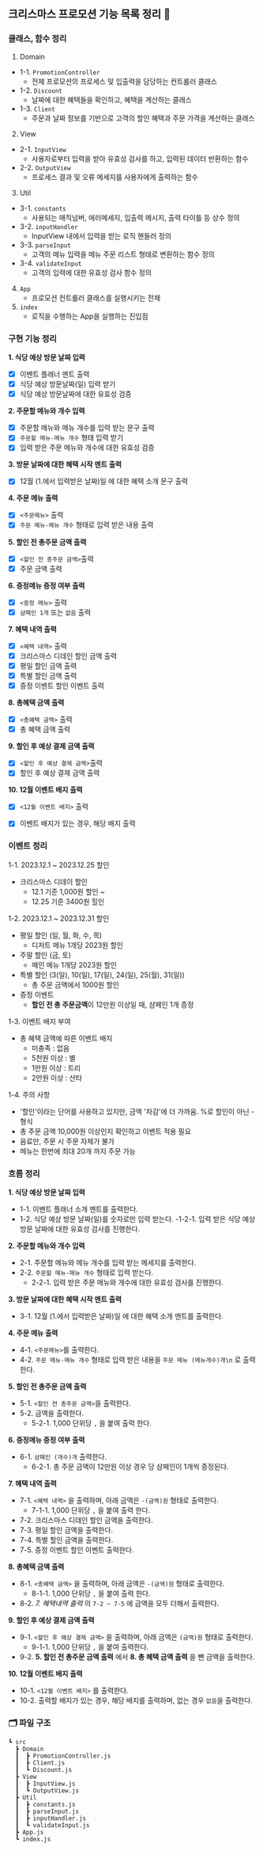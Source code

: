 ## 크리스마스 프로모션 기능 목록 정리 🎄

### 클래스, 함수 정리

1. Domain
- 1-1. `PromotionController`
    - 전체 프로모션의 프로세스 및 입출력을 담당하는 컨트롤러 클래스
- 1-2. `Discount`
    - 날짜에 대한 혜택들을 확인하고, 혜택을 계산하는 클래스
- 1-3. `Client`
    - 주문과 날짜 정보를 기반으로 고객의 할인 혜택과 주문 가격을 계산하는 클래스

2. View
- 2-1. `InputView`
    - 사용자로부터 입력을 받아 유효성 검사를 하고, 입력된 데이터 반환하는 함수
- 2-2. `OutputView`
    - 프로세스 결과 및 오류 메세지를 사용자에게 출력하는 함수


3. Util
- 3-1. `constants`
    - 사용되는 매직넘버, 에러메세지, 입출력 메시지, 출력 타이틀 등 상수 정의
- 3-2. `inputHandler`
    - InputView 내에서 입력을 받는 로직 핸들러 정의
- 3-3. `parseInput`
    - 고객의 메뉴 입력을 메뉴 주문 리스트 형태로 변환하는 함수 정의
- 3-4. `validateInput`
    - 고객의 입력에 대한 유효성 검사 함수 정의
4. `App` 
    - 프로모션 컨트롤러 클래스를 실행시키는 전체
5. `index`
    - 로직을 수행하는 App을 실행하는 진입점


### 구현 기능 정리

**1. 식당 예상 방문 날짜 입력**

- [x] 이벤트 플래너 멘트 출력
- [x] 식당 예상 방문날짜(일) 입력 받기
- [x] 식당 예상 방문날짜에 대한 유효성 검증

**2. 주문할 메뉴와 개수 입력**

- [x] 주문할 메뉴와 메뉴 개수를 입력 받는 문구 출력
- [x] `주문할 메뉴-메뉴 개수` 형태 입력 받기
- [x] 입력 받은 주문 메뉴와 개수에 대한 유효성 검증

**3. 방문 날짜에 대한 혜택 시작 멘트 출력**

- [x] 12월 (1.에서 입력받은 날짜)일 에 대한 혜택 소개 문구 출력

**4. 주문 메뉴 출력**

- [x] `<주문메뉴>` 출력
- [x] `주문 메뉴-메뉴 개수` 형태로 입력 받은 내용 출력

**5. 할인 전 총주문 금액 출력**

- [x] `<할인 전 총주문 금액>`출력
- [x] 주문 금액 출력

**6. 증정메뉴 증정 여부 출력**

- [x] `<증정 메뉴>` 출력
- [x] `샴페인 1개` 또는 `없음` 출력

**7. 혜택 내역 출력**

- [x] `<혜택 내역>` 출력
- [x] 크리스마스 디데인 할인 금액 출력
- [x] 평일 할인 금액 출력
- [x] 특별 할인 금액 출력
- [x] 증정 이벤트 할인 이벤트 출력

**8. 총혜택 금액 출력**

- [x] `<총혜택 금액>` 출력
- [x] 총 혜택 금액 출력

**9. 할인 후 예상 결제 금액 출력**

- [x] `<할인 후 예상 결제 금액>`출력
- [x] 할인 후 예상 결제 금액 출력

**10. 12월 이벤트 배지 출력**

- [x] `<12월 이벤트 배지>` 출력
- [x] 이벤트 배지가 있는 경우, 해당 배지 출력


### 이벤트 정리

1-1. 2023.12.1 ~ 2023.12.25 할인

- 크리스마스 디데이 할인
    - 12.1 기준 1,000원 할인 ~
    - 12.25 기준 3400원 힐인

1-2. 2023.12.1 ~ 2023.12.31 할인

- 평일 할인 (일, 월, 화, 수, 목)
    - 디저트 메뉴 1개당 2023원 할인
- 주말 할인 (금, 토)
    - 메인 메뉴 1개당 2023원 할인
- 특별 할인 (3(일), 10(일), 17(일), 24(일), 25(월), 31(일))
    - 총 주문 금액에서 1000원 할인
- 증정 이벤트
    - **할인 전 총 주문금액**이 12만원 이상일 때, 샴페인 1개 증정

1-3. 이벤트 배지 부여

- 총 혜택 금액에 따른 이벤트 배지
    - 미충족 : 없음
    - 5천원 이상 : 별
    - 1만원 이상 : 트리
    - 2만원 이상 : 산타

1-4. 주의 사항

- '할인'이라는 단어를 사용하고 있지만, 금액 '차감'에 더 가까움. %로 할인이 아닌 - 형식
- 총 주문 금액 10,000원 이상인지 확인하고 이벤트 적용 필요
- 음료만, 주문 시 주문 자체가 불가
- 메뉴는 한번에 최대 20개 까지 주문 가능 


### 흐름 정리


**1. 식당 예상 방문 날짜 입력**

- 1-1. 이벤트 플래너 소개 멘트를 출력한다.
- 1-2. 식당 예상 방문 날짜(일)를 숫자로만 입력 받는다.
    -1-2-1. 입력 받은 식당 예상 방문 날짜에 대한 유효성 검사를 진행한다.

**2. 주문할 메뉴와 개수 입력**

- 2-1. 주문할 메뉴와 메뉴 개수를 입력 받는 메세지를 출력한다.
- 2-2. `주문할 메뉴-메뉴 개수` 형태로 입력 받는다. 
    - 2-2-1. 입력 받은 주문 메뉴와 개수에 대한 유효성 검사를 진행한다.

**3. 방문 날짜에 대한 혜택 시작 멘트 출력**

- 3-1. 12월 (1.에서 입력받은 날짜)일 에 대한 혜택 소개 멘트를 출력한다.

**4. 주문 메뉴 출력**

- 4-1. `<주문메뉴>`를 출력한다.
- 4-2. `주문 메뉴-메뉴 개수` 형태로 입력 받은 내용을 `주문 메뉴 (메뉴개수)개\n` 로 출력한다.

**5. 할인 전 총주문 금액 출력**

- 5-1. `<할인 전 총주문 금액>`을 출력한다.
- 5-2. 금액을 출력한다. 
    - 5-2-1. 1,000 단위당 `,` 을 붙여 출력 한다.

**6. 증정메뉴 증정 여부 출력**

- 6-1. `샴페인 (개수)개` 출력한다.
    - 6-2-1. 총 주문 금액이 12만원 이상 경우 당 샴페인이 1개씩 증정된다.

**7. 혜택 내역 출력**

- 7-1. `<혜택 내역>` 을 출력하며, 아래 금액은 `-(금액)원` 형태로 출력한다.
    - 7-1-1. 1,000 단위당 `,` 을 붙여 출력 한다.
- 7-2. 크리스마스 디데인 할인 금액을 출력한다.
- 7-3. 평일 할인 금액을 출력한다.
- 7-4. 특별 할인 금액을 출력한다.
- 7-5. 증정 이벤트 할인 이벤트 출력한다.

**8. 총혜택 금액 출력**

- 8-1. `<총혜택 금액>` 을 출력하며, 아래 금액은 `-(금액)원` 형태로 출력한다.
    - 8-1-1. 1,000 단위당 `,` 을 붙여 출력 한다.
- 8-2. *7. 혜택내역 출력* 의 `7-2 ~ 7-5` 에 금액을 모두 더해서 출력한다.


**9. 할인 후 예상 결제 금액 출력**

- 9-1. `<할인 후 예상 결제 금액>` 을 출력하며, 아래 금액은 `(금액)원` 형태로 출력한다. 
    - 9-1-1. 1,000 단위당 `,` 을 붙여 출력한다.
- 9-2. **5. 할인 전 총주문 금액 출력** 에서 **8. 총 혜택 금액 출력** 을 뺀 금액을 출력한다.

**10. 12월 이벤트 배지 출력**

- 10-1. `<12월 이벤트 배지>` 를 출력한다.
- 10-2. 출력할 배지가 있는 경우, 해당 배지를 출력하며, 없는 경우 `없음`을 출력한다.


### 🗂 파일 구조

```
┗ src       
  ┣ Domain
  ┃  ┣ PromotionController.js
  ┃  ┣ Client.js
  ┃  ┗ Discount.js
  ┣ View
  ┃  ┣ InputView.js
  ┃  ┗ OutputView.js
  ┣ Util
  ┃  ┣ constants.js
  ┃  ┣ parseInput.js
  ┃  ┣ inputHandler.js
  ┃  ┗ validateInput.js
  ┣ App.js
  ┗ index.js
``` 